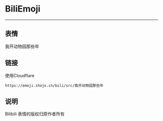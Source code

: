 # BiliEmoji
---
## 表情
我开动物园那些年
## 链接
使用Cloudflare
```
https://emoji.shojo.cn/bili/src/我开动物园那些年
```
## 说明
Bilibili 表情的版权归原作者所有
